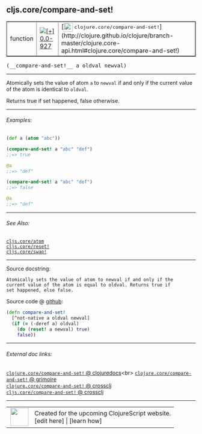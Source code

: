 ## cljs.core/compare-and-set!



 <table border="1">
<tr>
<td>function</td>
<td><a href="https://github.com/cljsinfo/cljs-api-docs/tree/0.0-927"><img valign="middle" alt="[+] 0.0-927" title="Added in 0.0-927" src="https://img.shields.io/badge/+-0.0--927-lightgrey.svg"></a> </td>
<td>
[<img height="24px" valign="middle" src="http://i.imgur.com/1GjPKvB.png"> <samp>clojure.core/compare-and-set!</samp>](http://clojure.github.io/clojure/branch-master/clojure.core-api.html#clojure.core/compare-and-set!)
</td>
</tr>
</table>


 <samp>
(__compare-and-set!__ a oldval newval)<br>
</samp>

---

Atomically sets the value of atom `a` to `newval` if and only if the current
value of the atom is identical to `oldval`.

Returns true if set happened, false otherwise.



---

###### Examples:

```clj
(def a (atom "abc"))

(compare-and-set! a "abc" "def")
;;=> true

@a
;;=> "def"

(compare-and-set! a "abc" "def")
;;=> false

@a
;;=> "def"
```



---

###### See Also:

[`cljs.core/atom`](../cljs.core/atom.md)<br>
[`cljs.core/reset!`](../cljs.core/resetBANG.md)<br>
[`cljs.core/swap!`](../cljs.core/swapBANG.md)<br>

---


Source docstring:

```
Atomically sets the value of atom to newval if and only if the
current value of the atom is equal to oldval. Returns true if
set happened, else false.
```


Source code @ [github](https://github.com/clojure/clojurescript/blob/r3195/src/cljs/cljs/core.cljs#L3860-L3867):

```clj
(defn compare-and-set!
  [^not-native a oldval newval]
  (if (= (-deref a) oldval)
    (do (reset! a newval) true)
    false))
```

<!--
Repo - tag - source tree - lines:

 <pre>
clojurescript @ r3195
└── src
    └── cljs
        └── cljs
            └── <ins>[core.cljs:3860-3867](https://github.com/clojure/clojurescript/blob/r3195/src/cljs/cljs/core.cljs#L3860-L3867)</ins>
</pre>

-->

---



###### External doc links:

[`clojure.core/compare-and-set!` @ clojuredocs](http://clojuredocs.org/clojure.core/compare-and-set!)<br>
[`clojure.core/compare-and-set!` @ grimoire](http://conj.io/store/v1/org.clojure/clojure/1.7.0-beta3/clj/clojure.core/compare-and-set%21/)<br>
[`clojure.core/compare-and-set!` @ crossclj](http://crossclj.info/fun/clojure.core/compare-and-set%21.html)<br>
[`cljs.core/compare-and-set!` @ crossclj](http://crossclj.info/fun/cljs.core.cljs/compare-and-set%21.html)<br>

---

 <table>
<tr><td>
<img valign="middle" align="right" width="48px" src="http://i.imgur.com/Hi20huC.png">
</td><td>
Created for the upcoming ClojureScript website.<br>
[edit here] | [learn how]
</td></tr></table>

[edit here]:https://github.com/cljsinfo/cljs-api-docs/blob/master/cljsdoc/cljs.core/compare-and-setBANG.cljsdoc
[learn how]:https://github.com/cljsinfo/cljs-api-docs/wiki/cljsdoc-files

<!--

This information was too distracting to show to readers, but I'll leave it
commented here since it is helpful to:

- pretty-print the data used to generate this document
- and show how to retrieve that data



The API data for this symbol:

```clj
{:description "Atomically sets the value of atom `a` to `newval` if and only if the current\nvalue of the atom is identical to `oldval`.\n\nReturns true if set happened, false otherwise.",
 :ns "cljs.core",
 :name "compare-and-set!",
 :signature ["[a oldval newval]"],
 :history [["+" "0.0-927"]],
 :type "function",
 :related ["cljs.core/atom" "cljs.core/reset!" "cljs.core/swap!"],
 :full-name-encode "cljs.core/compare-and-setBANG",
 :source {:code "(defn compare-and-set!\n  [^not-native a oldval newval]\n  (if (= (-deref a) oldval)\n    (do (reset! a newval) true)\n    false))",
          :title "Source code",
          :repo "clojurescript",
          :tag "r3195",
          :filename "src/cljs/cljs/core.cljs",
          :lines [3860 3867]},
 :examples [{:id "1fa306",
             :content "```clj\n(def a (atom \"abc\"))\n\n(compare-and-set! a \"abc\" \"def\")\n;;=> true\n\n@a\n;;=> \"def\"\n\n(compare-and-set! a \"abc\" \"def\")\n;;=> false\n\n@a\n;;=> \"def\"\n```"}],
 :full-name "cljs.core/compare-and-set!",
 :clj-symbol "clojure.core/compare-and-set!",
 :docstring "Atomically sets the value of atom to newval if and only if the\ncurrent value of the atom is equal to oldval. Returns true if\nset happened, else false."}

```

Retrieve the API data for this symbol:

```clj
;; from Clojure REPL
(require '[clojure.edn :as edn])
(-> (slurp "https://raw.githubusercontent.com/cljsinfo/cljs-api-docs/catalog/cljs-api.edn")
    (edn/read-string)
    (get-in [:symbols "cljs.core/compare-and-set!"]))
```

-->
